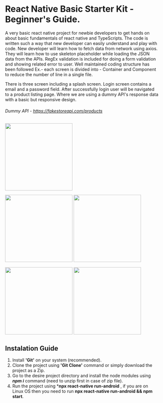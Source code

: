 # React Native Basic Starter Kit - Beginner's Guide.

A very basic react native project for newbie developers to get hands on about basic fundamentals of react native and TypeScripts. The code is written such a way that new developer can easily understand and play with code. New developer will learn how to fetch data from network using axios. They will learn how to use skeleton placeholder while loading the JSON data from the APIs. RegEx validation is included for doing a form validation and showing related error to user.
Well maintained coding structure has been followed Ex.- each screen is divided into - Container and Component to reduce the number of line in a single file.


There is three screen including a splash screen. Login screen contains a email and a password field. After successfully login user will be navigated to a product listing page. Where we are using a dummy API's response data with a basic but responsive design.

###### Dummy API - https://fakestoreapi.com/products

<img src="Readme-source/0.jpg" width="220"/>



<img src="Readme-source/1.jpg" width="220" />          <img src="Readme-source/2.jpg" width="220" />    



<img src="Readme-source/3.gif" width="220" />      <img src="Readme-source/4.jpg" width="220" />



## Instalation Guide

1. Install **'Git'** on your system (recommended).
2. Clone the project using **'Git Clone'** command or simply download the project as a Zip.
3. Go to the desire project directory and install the node modules using ***npm i*** command (need to unzip first in case of zip file).
4. Run the project using ***npx react-native run-android** , if you are on Linux OS then you need to run **npx react-native run-android && npm start**.





